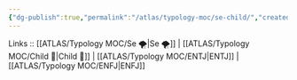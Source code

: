 ```yaml
---
{"dg-publish":true,"permalink":"/atlas/typology-moc/se-child/","created":"","updated":"2023-03-09T10:07:10.362+01:00"}
---
```


Links :: [[ATLAS/Typology MOC/Se 🌪️\|Se 🌪️]] | [[ATLAS/Typology MOC/Child 👼\|Child 👼]] | [[ATLAS/Typology MOC/ENTJ\|ENTJ]] | [[ATLAS/Typology MOC/ENFJ\|ENFJ]]